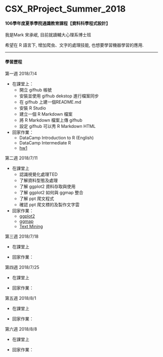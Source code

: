 # CSX_RProject_Summer_2018
#### 106學年度夏季學院通識教育課程【資料科學程式設計】

我是Mark 宋承岷, 目前就讀輔大心理系博士班

希望在 R 語言下, 增加爬虫、文字的處理技能, 也想要學習機器學習的應用. 

------------------------------------------------------
#### 學習歷程

第一週 2018/7/4
* 在課堂上：
  * 開立 gifhub 帳號
  * 安裝並使用 gifhub dekstop 進行檔案同步
  * 在 gifhub 上建一個README.md
  * 安裝 R Studio
  * 建立一個 R Markdown 檔案
  * 將 R Markdown 檔案上傳 gifhub 
  * 設定 gifhub 可以秀 R Markdown HTML 
* 回家作業：
  * DataCamp ​Introduction to R (English)
  * DataCamp ​Intermediate R​
  * [hw1](https://marksong1105.github.io/CSX_RProject_Summer_2018/week1/hw1.html)

第二週 2018/7/11
* 在課堂上
  * 認識視覺化處理TED
  * 了解資料型態及處理
  * 了解 ggplot2 資料存取與使用
  * 了解 ggplot2 如何與 ggmap 整合
  * 了解 ppt 爬文程式
  * 確認 ppt 爬文標的及製作文字雲
* 回家作業：
  * [ggplot2](https://marksong1105.github.io/CSX_RProject_Summer_2018/week2/ggplot2-example.html)
  * [ggmap](https://marksong1105.github.io/CSX_RProject_Summer_2018/week2/ggmap-example.html)
  * [Text Mining](https://marksong1105.github.io/CSX_RProject_Summer_2018/week2/text-mining-example.html)

第三週 2018/7/18
* 在課堂上

* 回家作業：


第四週 2018/7/25
* 在課堂上

* 回家作業：


第五週 2018/8/1
* 在課堂上

* 回家作業：

第六週 2018/8/8
* 在課堂上

* 回家作業：




